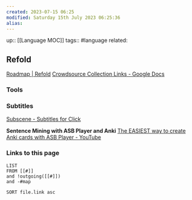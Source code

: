 ```yaml
---
created: 2023-07-15 06:25
modified: Saturday 15th July 2023 06:25:36
alias:
---
```

up::  [[Language MOC]]
tags:: #language
related:

## Refold

[Roadmap | Refold](https://refold.la/roadmap/)
[Crowdsource Collection Links - Google Docs](https://docs.google.com/document/d/1FQu-GM55HbZkcrHOfRQT2kmLvWEW_nM1sViLaAY-C7g/edit#heading=h.9qzykpawdzoz)

### Tools
### Subtitles
[Subscene - Subtitles for Click](https://subscene.com/subtitles/click)

**Sentence Mining with ASB Player and Anki**
[The EASIEST way to create Anki cards with ASB Player - YouTube](https://www.youtube.com/watch?v=jXO4gmCmcNE)
###

### Links to this page
```dataview
LIST
FROM [[#]]
and !outgoing([[#]])
and -#map

SORT file.link asc
```

